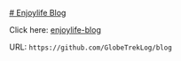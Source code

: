 [# Enjoylife Blog](https://globetreklog.github.io/blog/)


Click here: [enjoylife-blog](https://globetreklog.github.io/blog/)

URL: `https://github.com/GlobeTrekLog/blog`

